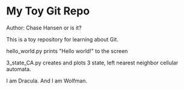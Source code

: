 # My Toy Git Repo

Author: Chase Hansen or is it?

This is a toy repository for learning about Git.

hello_world.py prints "Hello world!" to the screen

3_state_CA.py creates and plots 3 state, left nearest neighbor cellular automata.

I am Dracula.
And I am Wolfman. 
